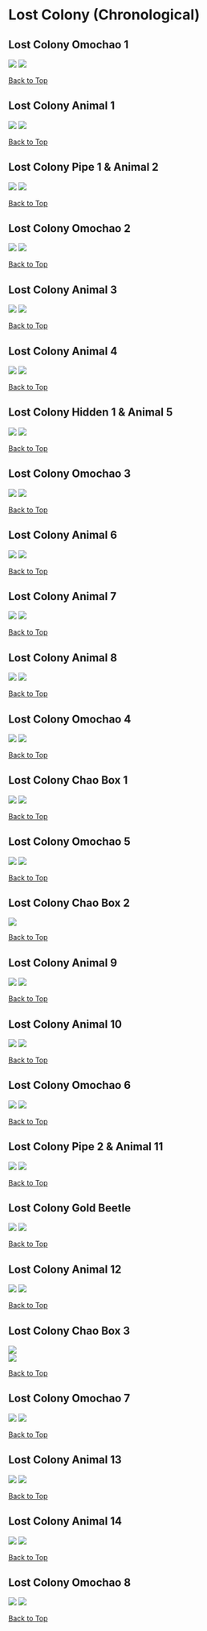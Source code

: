 # Lost Colony (Chronological)

## Lost Colony Omochao 1
![](../LostColony/Omochao-1st-Far.webp)
![](../LostColony/Omochao-1st-Close.webp)

[Back to Top](#)

## Lost Colony Animal 1
![](../LostColony/Animal-1st-Far.webp)
![](../LostColony/Animal-1st-Close.webp)

[Back to Top](#)

## Lost Colony Pipe 1 & Animal 2
![](../LostColony/Pipe-1st-Far.webp)
![](../LostColony/Pipe-1st-Close.webp)

[Back to Top](#)

## Lost Colony Omochao 2
![](../LostColony/Omochao-2nd-Far.webp)
![](../LostColony/Omochao-2nd-Close.webp)

[Back to Top](#)

## Lost Colony Animal 3
![](../LostColony/Animal-3rd-Far.webp)
![](../LostColony/Animal-3rd-Close.webp)

[Back to Top](#)

## Lost Colony Animal 4
![](../LostColony/Animal-4th-Far.webp)
![](../LostColony/Animal-4th-Close.webp)

[Back to Top](#)

## Lost Colony Hidden 1 & Animal 5
![](../LostColony/Hidden-1st-Far.webp)
![](../LostColony/Hidden-1st-Close.webp)

[Back to Top](#)

## Lost Colony Omochao 3
![](../LostColony/Omochao-3rd-Far.webp)
![](../LostColony/Omochao-3rd-Close.webp)

[Back to Top](#)

## Lost Colony Animal 6
![](../LostColony/Animal-6th-Far.webp)
![](../LostColony/Animal-6th-Close.webp)

[Back to Top](#)

## Lost Colony Animal 7
![](../LostColony/Animal-7th-Far.webp)
![](../LostColony/Animal-7th-Close.webp)

[Back to Top](#)

## Lost Colony Animal 8
![](../LostColony/Animal-8th-Far.webp)
![](../LostColony/Animal-8th-Close.webp)

[Back to Top](#)

## Lost Colony Omochao 4
![](../LostColony/Omochao-4th-Far.webp)
![](../LostColony/Omochao-4th-Close.webp)

[Back to Top](#)

## Lost Colony Chao Box 1
![](../LostColony/Chaobox-1st-Far.webp)
![](../LostColony/Chaobox-1st-Close.webp)  

[Back to Top](#)

## Lost Colony Omochao 5
![](../LostColony/Omochao-5th-Far.webp)
![](../LostColony/Omochao-5th-Close.webp)

[Back to Top](#)

## Lost Colony Chao Box 2
![](../LostColony/Chaobox-2nd-Close.webp)  

[Back to Top](#)

## Lost Colony Animal 9
![](../LostColony/Animal-9th-Far.webp)
![](../LostColony/Animal-9th-Close.webp)

[Back to Top](#)

## Lost Colony Animal 10
![](../LostColony/Animal-10th-Far.webp)
![](../LostColony/Animal-10th-Close.webp)

[Back to Top](#)

## Lost Colony Omochao 6
![](../LostColony/Omochao-6th-Far.webp)
![](../LostColony/Omochao-6th-Close.webp)

[Back to Top](#)

## Lost Colony Pipe 2 & Animal 11
![](../LostColony/Pipe-2nd-Far.webp)
![](../LostColony/Pipe-2nd-Close.webp)

[Back to Top](#)

## Lost Colony Gold Beetle
![](../LostColony/GoldBeetle-Far.webp)
![](../LostColony/GoldBeetle-Close.webp)

[Back to Top](#)

## Lost Colony Animal 12
![](../LostColony/Animal-12th-Far.webp)
![](../LostColony/Animal-12th-Close.webp)

[Back to Top](#)

## Lost Colony Chao Box 3
![](../LostColony/Chaobox-3rd-Far.webp)  
![](../LostColony/Chaobox-3rd-Close.webp)

[Back to Top](#)

## Lost Colony Omochao 7
![](../LostColony/Omochao-7th-Far.webp)
![](../LostColony/Omochao-7th-Close.webp)

[Back to Top](#)

## Lost Colony Animal 13
![](../LostColony/Animal-13th-Far.webp)
![](../LostColony/Animal-13th-Close.webp)

[Back to Top](#)

## Lost Colony Animal 14
![](../LostColony/Animal-14th-Far.webp)
![](../LostColony/Animal-14th-Close.webp)

[Back to Top](#)

## Lost Colony Omochao 8
![](../LostColony/Omochao-8th-Far.webp)
![](../LostColony/Omochao-8th-Close.webp)

[Back to Top](#)

